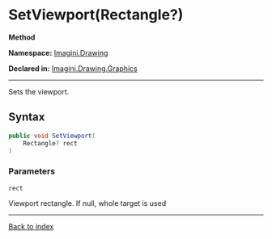 # SetViewport(Rectangle?)

**Method**

**Namespace:** [Imagini.Drawing](Imagini.Drawing.md)

**Declared in:** [Imagini.Drawing.Graphics](Imagini.Drawing.Graphics.md)

------



Sets the viewport.


## Syntax

```csharp
public void SetViewport(
	Rectangle? rect
)
```

### Parameters

`rect`

Viewport rectangle. If null, whole target is used

------

[Back to index](index.md)